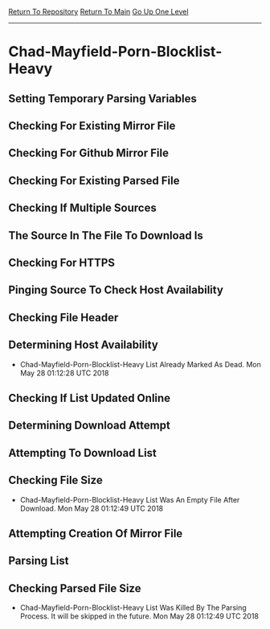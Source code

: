 [Return To Repository](https://github.com/deathbybandaid/piholeparser/)
[Return To Main](https://github.com/deathbybandaid/piholeparser/blob/master/RecentRunLogs/Mainlog.md)
[Go Up One Level](https://github.com/deathbybandaid/piholeparser/blob/master/RecentRunLogs/TopLevelScripts/30-Processing-External-Blacklists.md)
____________________________________
# Chad-Mayfield-Porn-Blocklist-Heavy
## Setting Temporary Parsing Variables
## Checking For Existing Mirror File
## Checking For Github Mirror File
## Checking For Existing Parsed File
## Checking If Multiple Sources
## The Source In The File To Download Is
## Checking For HTTPS
## Pinging Source To Check Host Availability
## Checking File Header
## Determining Host Availability
* Chad-Mayfield-Porn-Blocklist-Heavy List Already Marked As Dead. Mon May 28 01:12:28 UTC 2018
## Checking If List Updated Online
## Determining Download Attempt
## Attempting To Download List
## Checking File Size
* Chad-Mayfield-Porn-Blocklist-Heavy List Was An Empty File After Download. Mon May 28 01:12:49 UTC 2018
## Attempting Creation Of Mirror File
## Parsing List
## Checking Parsed File Size
* Chad-Mayfield-Porn-Blocklist-Heavy List Was Killed By The Parsing Process. It will be skipped in the future. Mon May 28 01:12:49 UTC 2018
